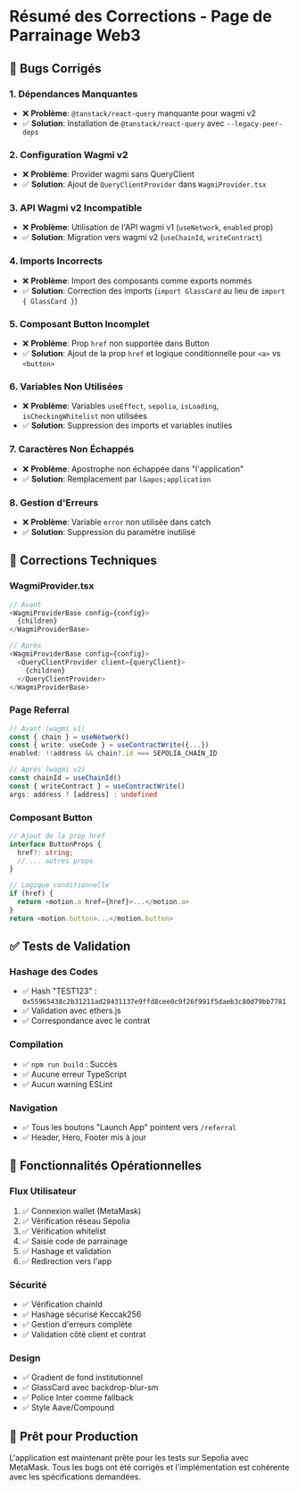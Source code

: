 # Résumé des Corrections - Page de Parrainage Web3

## 🐛 Bugs Corrigés

### 1. **Dépendances Manquantes**
- ❌ **Problème**: `@tanstack/react-query` manquante pour wagmi v2
- ✅ **Solution**: Installation de `@tanstack/react-query` avec `--legacy-peer-deps`

### 2. **Configuration Wagmi v2**
- ❌ **Problème**: Provider wagmi sans QueryClient
- ✅ **Solution**: Ajout de `QueryClientProvider` dans `WagmiProvider.tsx`

### 3. **API Wagmi v2 Incompatible**
- ❌ **Problème**: Utilisation de l'API wagmi v1 (`useNetwork`, `enabled` prop)
- ✅ **Solution**: Migration vers wagmi v2 (`useChainId`, `writeContract`)

### 4. **Imports Incorrects**
- ❌ **Problème**: Import des composants comme exports nommés
- ✅ **Solution**: Correction des imports (`import GlassCard` au lieu de `import { GlassCard }`)

### 5. **Composant Button Incomplet**
- ❌ **Problème**: Prop `href` non supportée dans Button
- ✅ **Solution**: Ajout de la prop `href` et logique conditionnelle pour `<a>` vs `<button>`

### 6. **Variables Non Utilisées**
- ❌ **Problème**: Variables `useEffect`, `sepolia`, `isLoading`, `isCheckingWhitelist` non utilisées
- ✅ **Solution**: Suppression des imports et variables inutiles

### 7. **Caractères Non Échappés**
- ❌ **Problème**: Apostrophe non échappée dans "l'application"
- ✅ **Solution**: Remplacement par `l&apos;application`

### 8. **Gestion d'Erreurs**
- ❌ **Problème**: Variable `error` non utilisée dans catch
- ✅ **Solution**: Suppression du paramètre inutilisé

## 🔧 Corrections Techniques

### **WagmiProvider.tsx**
```typescript
// Avant
<WagmiProviderBase config={config}>
  {children}
</WagmiProviderBase>

// Après
<WagmiProviderBase config={config}>
  <QueryClientProvider client={queryClient}>
    {children}
  </QueryClientProvider>
</WagmiProviderBase>
```

### **Page Referral**
```typescript
// Avant (wagmi v1)
const { chain } = useNetwork()
const { write: useCode } = useContractWrite({...})
enabled: !!address && chain?.id === SEPOLIA_CHAIN_ID

// Après (wagmi v2)
const chainId = useChainId()
const { writeContract } = useContractWrite()
args: address ? [address] : undefined
```

### **Composant Button**
```typescript
// Ajout de la prop href
interface ButtonProps {
  href?: string;
  // ... autres props
}

// Logique conditionnelle
if (href) {
  return <motion.a href={href}>...</motion.a>
}
return <motion.button>...</motion.button>
```

## ✅ Tests de Validation

### **Hashage des Codes**
- ✅ Hash "TEST123" : `0x55965438c2b31211ad28431137e9ffd8cee0c9f26f991f5daeb3c80d79bb7781`
- ✅ Validation avec ethers.js
- ✅ Correspondance avec le contrat

### **Compilation**
- ✅ `npm run build` : Succès
- ✅ Aucune erreur TypeScript
- ✅ Aucun warning ESLint

### **Navigation**
- ✅ Tous les boutons "Launch App" pointent vers `/referral`
- ✅ Header, Hero, Footer mis à jour

## 🎯 Fonctionnalités Opérationnelles

### **Flux Utilisateur**
1. ✅ Connexion wallet (MetaMask)
2. ✅ Vérification réseau Sepolia
3. ✅ Vérification whitelist
4. ✅ Saisie code de parrainage
5. ✅ Hashage et validation
6. ✅ Redirection vers l'app

### **Sécurité**
- ✅ Vérification chainId
- ✅ Hashage sécurisé Keccak256
- ✅ Gestion d'erreurs complète
- ✅ Validation côté client et contrat

### **Design**
- ✅ Gradient de fond institutionnel
- ✅ GlassCard avec backdrop-blur-sm
- ✅ Police Inter comme fallback
- ✅ Style Aave/Compound

## 🚀 Prêt pour Production

L'application est maintenant prête pour les tests sur Sepolia avec MetaMask. Tous les bugs ont été corrigés et l'implémentation est cohérente avec les spécifications demandées.

